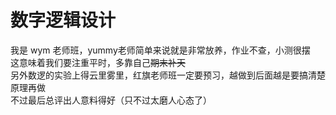 # 数字逻辑设计
我是 wym 老师班，yummy老师简单来说就是非常放养，作业不查，小测很摆  
这意味着我们要注重平时，多靠自己~~期末补天~~  
另外数逻的实验上得云里雾里，红旗老师班一定要预习，越做到后面越是要搞清楚原理再做  
不过最后总评出人意料得好（只不过太磨人心态了）
